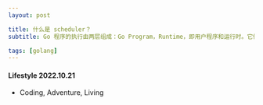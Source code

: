 ```yaml
---
layout: post

title: 什么是 scheduler？
subtitle: Go 程序的执行由两层组成：Go Program，Runtime，即用户程序和运行时。它们之间通过函数调用来实现内存管理、channel 通信、goroutines 创建等功能。用户程序进行的系统调用都会被 Runtime 拦截，以此来帮助它进行调度以及垃圾回收相关的工作。

tags: [golang]
---
```


#### Lifestyle 2022.10.21

- Coding, Adventure, Living
